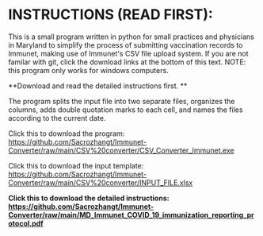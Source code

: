 # INSTRUCTIONS (READ FIRST):




This is a small program written in python for small practices and physicians in Maryland to simplify the process of submitting vaccination records to Immunet, making use of Immunet's CSV file upload system. If you are not familar with git, click the download links at the bottom of this text. NOTE: this program only works for windows computers.

**Download and read the detailed instructions first. **

The program splits the input file into two separate files, organizes the columns, adds double quotation marks to each cell, and names the files according to the current date. 

Click this to download the program: https://github.com/Sacrozhangt/Immunet-Converter/raw/main/CSV%20converter/CSV_Converter_Immunet.exe

Click this to download the input template: https://github.com/Sacrozhangt/Immunet-Converter/raw/main/CSV%20converter/INPUT_FILE.xlsx

**Click this to download the detailed instructions: https://github.com/Sacrozhangt/Immunet-Converter/raw/main/MD_Immunet_COVID_19_immunization_reporting_protocol.pdf**
